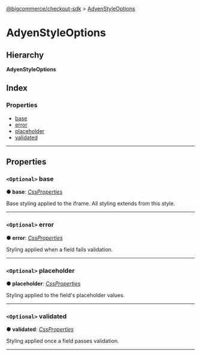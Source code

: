 [@bigcommerce/checkout-sdk](../README.md) > [AdyenStyleOptions](../interfaces/adyenstyleoptions.md)

# AdyenStyleOptions

## Hierarchy

**AdyenStyleOptions**

## Index

### Properties

* [base](adyenstyleoptions.md#base)
* [error](adyenstyleoptions.md#error)
* [placeholder](adyenstyleoptions.md#placeholder)
* [validated](adyenstyleoptions.md#validated)

---

## Properties

<a id="base"></a>

### `<Optional>` base

**● base**: *[CssProperties](cssproperties.md)*

Base styling applied to the iframe. All styling extends from this style.

___
<a id="error"></a>

### `<Optional>` error

**● error**: *[CssProperties](cssproperties.md)*

Styling applied when a field fails validation.

___
<a id="placeholder"></a>

### `<Optional>` placeholder

**● placeholder**: *[CssProperties](cssproperties.md)*

Styling applied to the field's placeholder values.

___
<a id="validated"></a>

### `<Optional>` validated

**● validated**: *[CssProperties](cssproperties.md)*

Styling applied once a field passes validation.

___

